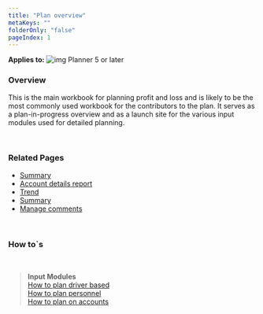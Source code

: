 ```yaml
---
title: "Plan overview"
metaKeys: ""
folderOnly: "false"
pageIndex: 1
---
```

**Applies to:** ![img](https://profitbasedocs.blob.core.windows.net/icons/yes-icon.png) Planner 5 or later<br/>

### Overview
This is the main workbook for planning profit and loss and is likely to be the most commonly used workbook for the contributors to the plan. It serves as a plan-in-progress overview and as a launch site for the various input modules used for detailed planning.

<br/>

### Related Pages
-  [Summary](../../workbooks/financial-planning/plan-overview/summary.md)
-  [Account details report](../../workbooks/financial-planning/plan-overview/account-details.md)
-  [Trend](../../workbooks/financial-planning/plan-overview/trend.md)
-  [Summary](../../workbooks/financial-planning/plan-overview/status.md)
-  [Manage comments](../../workbooks/financial-planning/plan-overview/manage-comments.md)

<br/>

### How to`s

<br/>

> **Input Modules**<br/>
> [How to plan driver based](../../modules/driver-based/drivers.md)<br/>
> [How to plan personnel](../../modules/personnel/personnel-details.md)<br/>
> [How to plan on accounts](../../modules/account/account-details.md)<br/>
